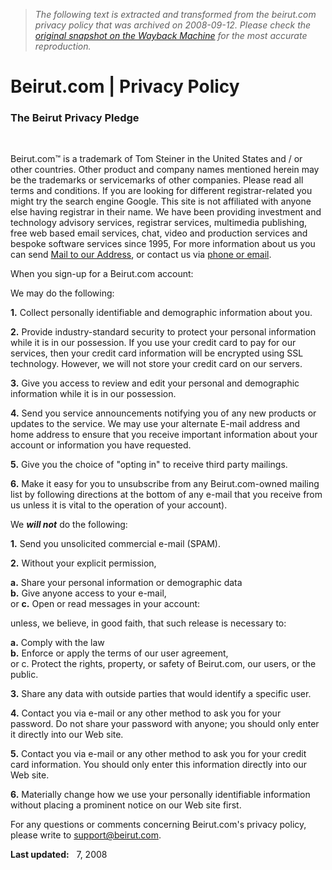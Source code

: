 > *The following text is extracted and transformed from the beirut.com privacy policy that was archived on 2008-09-12. Please check the [original snapshot on the Wayback Machine](https://web.archive.org/web/20080912231810id_/http%3A//www.beirut.com/privacy.html) for the most accurate reproduction.*

# Beirut.com | Privacy Policy

### The Beirut Privacy Pledge  
 

Beirut.com™ is a trademark of Tom Steiner in the United States and / or other countries. Other product and company names mentioned herein may be the trademarks or servicemarks of other companies. Please read all terms and conditions. If you are looking for different registrar-related you might try the search engine Google. This site is not affiliated with anyone else having registrar in their name. We have been providing investment and technology advisory services, registrar services, multimedia publishing, free web based email services, chat, video and production services and bespoke software services since 1995, For more information about us you can send [Mail to our Address](https://web.archive.org/web/20080912231810id_/http%3A//www.beirut.com/about.html), or contact us via [phone or email](https://web.archive.org/web/20080912231810id_/http%3A//www.beirut.com/about.html).

When you sign-up for a Beirut.com account:

We may do the following:

 **1.** Collect personally identifiable and demographic information about you.

 **2.** Provide industry-standard security to protect your personal information while it is in our possession. If you use your credit card to pay for our services, then your credit card information will be encrypted using SSL technology. However, we will not store your credit card on our servers.

 **3.** Give you access to review and edit your personal and demographic information while it is in our possession. 

**4.** Send you service announcements notifying you of any new products or updates to the service. We may use your alternate E-mail address and home address to ensure that you receive important information about your account or information you have requested.

 **5.** Give you the choice of "opting in" to receive third party mailings.

 **6.** Make it easy for you to unsubscribe from any Beirut.com-owned mailing list by following directions at the bottom of any e-mail that you receive from us unless it is vital to the operation of your account).

We **_will not_** do the following:

 **1.** Send you unsolicited commercial e-mail (SPAM). 

**2.** Without your explicit permission,

 **a.** Share your personal information or demographic data   
**b.** Give anyone access to your e-mail,   
or **c.** Open or read messages in your account: 

unless, we believe, in good faith, that such release is necessary to:

 **a.** Comply with the law   
**b.** Enforce or apply the terms of our user agreement,  
or c. Protect the rights, property, or safety of Beirut.com, our users, or the public. 

**3.** Share any data with outside parties that would identify a specific user.

 **4.** Contact you via e-mail or any other method to ask you for your password. Do not share your password with anyone; you should only enter it directly into our Web site.

 **5.** Contact you via e-mail or any other method to ask you for your credit card information. You should only enter this information directly into our Web site.

 **6.** Materially change how we use your personally identifiable information without placing a prominent notice on our Web site first. 

For any questions or comments concerning Beirut.com's privacy policy, please write to support@beirut.com.

 **Last updated:**   7, 2008
